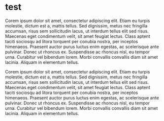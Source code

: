 # test

Corem ipsum dolor sit amet, consectetur adipiscing elit. Etiam eu turpis molestie, dictum est a, mattis tellus. Sed dignissim, metus nec 
fringilla accumsan, risus sem sollicitudin lacus, ut interdum tellus elit sed risus. Maecenas eget condimentum velit, sit amet feugiat lectus. Class aptent 
taciti sociosqu ad 
litora torquent per conubia nostra, per inceptos himenaeos. Praesent auctor purus luctus enim egestas, ac scelerisque ante pulvinar. Donec ut rhoncus ex. Suspendisse ac rhoncus nisl, eu tempor
 urna. Curabitur vel bibendum lorem. Morbi convallis convallis diam sit amet lacinia. Aliquam in elementum tellus.

 Corem ipsum dolor sit amet, consectetur adipiscing elit. Etiam eu turpis molestie, dictum est a, mattis tellus. Sed dignissim, metus nec 
fringilla accumsan, risus sem sollicitudin lacus, ut interdum tellus elit sed risus. Maecenas eget condimentum velit, sit amet feugiat lectus. Class aptent 
taciti sociosqu ad 
litora torquent per conubia nostra, per inceptos himenaeos. Praesent auctor purus luctus enim egestas, ac scelerisque ante pulvinar. Donec ut rhoncus ex. Suspendisse ac rhoncus nisl, eu tempor
 urna. Curabitur vel bibendum lorem. Morbi convallis convallis diam sit amet lacinia. Aliquam in elementum tellus.